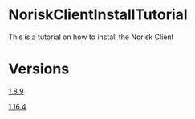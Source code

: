 # NoriskClientInstallTutorial
This is a tutorial on how to install the Norisk Client

# Versions
[1.8.9](1.8.9.md)

[1.16.4](1.16.4.md)
